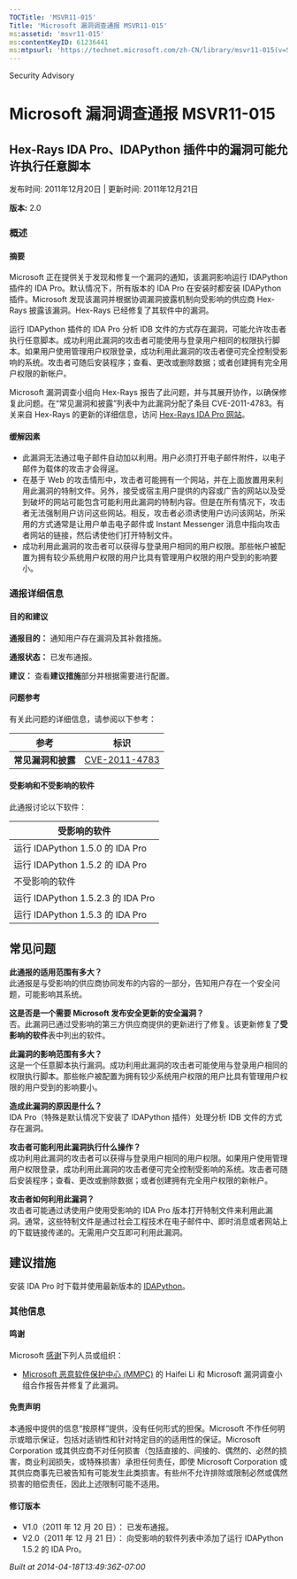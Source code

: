 ```yaml
---
TOCTitle: 'MSVR11-015'
Title: 'Microsoft 漏洞调查通报 MSVR11-015'
ms:assetid: 'msvr11-015'
ms:contentKeyID: 61236441
ms:mtpsurl: 'https://technet.microsoft.com/zh-CN/library/msvr11-015(v=Security.10)'
---
```


Security Advisory

Microsoft 漏洞调查通报 MSVR11-015
=================================

Hex-Rays IDA Pro、IDAPython 插件中的漏洞可能允许执行任意脚本
------------------------------------------------------------

发布时间: 2011年12月20日 | 更新时间: 2011年12月21日

**版本:** 2.0

### 概述

#### 摘要

Microsoft 正在提供关于发现和修复一个漏洞的通知，该漏洞影响运行 IDAPython 插件的 IDA Pro。默认情况下，所有版本的 IDA Pro 在安装时都安装 IDAPython 插件。Microsoft 发现该漏洞并根据协调漏洞披露机制向受影响的供应商 Hex-Rays 披露该漏洞。Hex-Rays 已经修复了其软件中的漏洞。

运行 IDAPython 插件的 IDA Pro 分析 IDB 文件的方式存在漏洞，可能允许攻击者执行任意脚本。成功利用此漏洞的攻击者可能使用与登录用户相同的权限执行脚本。如果用户使用管理用户权限登录，成功利用此漏洞的攻击者便可完全控制受影响的系统。攻击者可随后安装程序；查看、更改或删除数据；或者创建拥有完全用户权限的新帐户。

Microsoft 漏洞调查小组向 Hex-Rays 报告了此问题，并与其展开协作，以确保修复此问题。在“常见漏洞和披露”列表中为此漏洞分配了条目 CVE-2011-4783。有关来自 Hex-Rays 的更新的详细信息，访问 [Hex-Rays IDA Pro 网站](http://hex-rays.com/products/ida/index.shtml)。

#### 缓解因素

-   此漏洞无法通过电子邮件自动加以利用。用户必须打开电子邮件附件，以电子邮件为载体的攻击才会得逞。
-   在基于 Web 的攻击情形中，攻击者可能拥有一个网站，并在上面放置用来利用此漏洞的特制文件。另外，接受或宿主用户提供的内容或广告的网站以及受到破坏的网站可能包含可能利用此漏洞的特制内容。但是在所有情况下，攻击者无法强制用户访问这些网站。相反，攻击者必须诱使用户访问该网站，所采用的方式通常是让用户单击电子邮件或 Instant Messenger 消息中指向攻击者网站的链接，然后诱使他们打开特制文件。
-   成功利用此漏洞的攻击者可以获得与登录用户相同的用户权限。那些帐户被配置为拥有较少系统用户权限的用户比具有管理用户权限的用户受到的影响要小。

### 通报详细信息

#### 目的和建议

**通报目的：** 通知用户存在漏洞及其补救措施。

**通报状态：** 已发布通报。

**建议：** 查看**建议措施**部分并根据需要进行配置。

#### 问题参考

有关此问题的详细信息，请参阅以下参考：

| 参考               | 标识                                                                             |
|--------------------|----------------------------------------------------------------------------------|
| **常见漏洞和披露** | [CVE-2011-4783](http://www.cve.mitre.org/cgi-bin/cvename.cgi?name=cve-2011-4783) |

#### 受影响和不受影响的软件

此通报讨论以下软件：

| 受影响的软件                      |
|-----------------------------------|
| 运行 IDAPython 1.5.0 的 IDA Pro   |
| 运行 IDAPython 1.5.2 的 IDA Pro   |
| 不受影响的软件                    |
| 运行 IDAPython 1.5.2.3 的 IDA Pro |
| 运行 IDAPython 1.5.3 的 IDA Pro   |

常见问题
--------


**此通报的适用范围有多大？**  
此通报是与受影响的供应商协同发布的内容的一部分，告知用户存在一个安全问题，可能影响其系统。

**这是否是一个需要 Microsoft 发布安全更新的安全漏洞？**  
否。此漏洞已通过受影响的第三方供应商提供的更新进行了修复。该更新修复了**受影响的软件**表中列出的软件。

**此漏洞的影响范围有多大？**  
这是一个任意脚本执行漏洞。成功利用此漏洞的攻击者可能使用与登录用户相同的权限执行脚本。那些帐户被配置为拥有较少系统用户权限的用户比具有管理用户权限的用户受到的影响要小。

**造成此漏洞的原因是什么？**  
IDA Pro（特殊是默认情况下安装了 IDAPython 插件）处理分析 IDB 文件的方式存在漏洞。

**攻击者可能利用此漏洞执行什么操作？**  
成功利用此漏洞的攻击者可以获得与登录用户相同的用户权限。如果用户使用管理用户权限登录，成功利用此漏洞的攻击者便可完全控制受影响的系统。攻击者可随后安装程序；查看、更改或删除数据；或者创建拥有完全用户权限的新帐户。

**攻击者如何利用此漏洞？**  
攻击者可能通过诱使用户使用受影响的 IDA Pro 版本打开特制文件来利用此漏洞。通常，这些特制文件是通过社会工程技术在电子邮件中、即时消息或者网站上的下载链接传递的。无需用户交互即可利用此漏洞。

建议措施
--------


安装 IDA Pro 时下载并使用最新版本的 [IDAPython](http://code.google.com/p/idapython/)。

### 其他信息

#### 鸣谢

Microsoft [感谢](http://go.microsoft.com/fwlink/?linkid=21127)下列人员或组织：

-   [Microsoft 恶意软件保护中心 (MMPC)](http://www.microsoft.com/security/portal/) 的 Haifei Li 和 Microsoft 漏洞调查小组合作报告并修复了此漏洞。

#### 免责声明

本通报中提供的信息“按原样”提供，没有任何形式的担保。Microsoft 不作任何明示或暗示保证，包括对适销性和针对特定目的的适用性的保证。Microsoft Corporation 或其供应商不对任何损害（包括直接的、间接的、偶然的、必然的损害，商业利润损失，或特殊损害）承担任何责任，即使 Microsoft Corporation 或其供应商事先已被告知有可能发生此类损害。有些州不允许排除或限制必然或偶然损害的赔偿责任，因此上述限制可能不适用。

#### 修订版本

-   V1.0（2011 年 12 月 20 日）： 已发布通报。
-   V2.0（2011 年 12 月 21 日）： 向受影响的软件列表中添加了运行 IDAPython 1.5.2 的 IDA Pro。

*Built at 2014-04-18T13:49:36Z-07:00*
